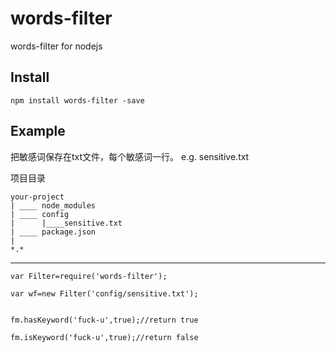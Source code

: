 # words-filter



words-filter for nodejs



## Install

    npm install words-filter -save
    

## Example

把敏感词保存在txt文件，每个敏感词一行。 e.g. sensitive.txt

项目目录

    your-project
    | ____ node_modules
    | ____ config
    |      |____sensitive.txt
    | ____ package.json
    |
    *.*
    
***
    
    var Filter=require('words-filter');
    
    var wf=new Filter('config/sensitive.txt');
    
    
    fm.hasKeyword('fuck-u',true);//return true
    
    fm.isKeyword('fuck-u',true);//return false
    
    